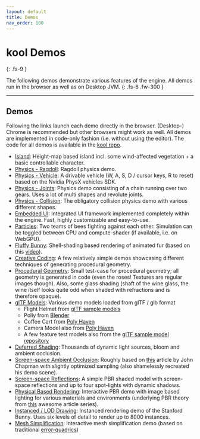 ```yaml
---
layout: default
title: Demos
nav_order: 100
---
```


# kool Demos
{: .fs-9 }

The following demos demonstrate various features of the engine. All demos run in the browser as well as on Desktop JVM.
{: .fs-6 .fw-300 }

---

## Demos

Following the links launch each demo directly in the browser. (Desktop-) Chrome is recommended but other browsers might work as well.
All demos are implemented in code-only fashion (i.e. without using the editor). The code for all demos is available in
the [kool repo].

- [Island]: Height-map based island incl. some wind-affected vegetation + a basic controllable character.
- [Physics - Ragdoll]: Ragdoll physics demo.
- [Physics - Vehicle]: A drivable vehicle (W, A, S, D / cursor keys, R to reset) based on the Nvidia PhysX vehicles SDK.
- [Physics - Joints]: Physics demo consisting of a chain running over two gears. Uses a lot of multi shapes and revolute joints.
- [Physics - Collision]: The obligatory collision physics demo with various different shapes.
- [Embedded UI]: Integrated UI framework implemented completely within the engine. Fast, highly customizable and easy-to-use.
- [Particles]: Two teams of bees fighting against each other. Simulation can be toggled between CPU and compute-shader
  (if available, i.e. on WebGPU).
- [Fluffy Bunny]: Shell-shading based rendering of animated fur (based on this [video](https://www.youtube.com/watch?v=9dr-tRQzij4)).
- [Creative Coding]: A few relatively simple demos showcasing different techniques of generating procedural geometry.
- [Procedural Geometry]: Small test-case for
  procedural geometry; all geometry is generated in code (even the roses! Textures are regular images though). Also,
  some glass shading (shaft of the wine glass, the wine itself looks quite odd when shaded with refractions and is
  therefore opaque).
- [glTF Models]: Various demo models loaded from glTF / glb format
  - Flight Helmet from [glTF sample models](https://github.com/KhronosGroup/glTF-Sample-Models/tree/master/2.0/FlightHelmet)
  - Polly from [Blender](https://github.com/KhronosGroup/glTF-Blender-Exporter/tree/master/polly)
  - Coffee Cart from [Poly Haven](https://polyhaven.com/a/CoffeeCart_01)
  - Camera Model also from [Poly Haven](https://polyhaven.com/a/CoffeeCart_01)
  - A few feature test models also from the [glTF sample model repository](https://github.com/KhronosGroup/glTF-Sample-Models/tree/master/2.0)
- [Deferred Shading]: Thousands of dynamic light sources, bloom and ambient occlusion.
- [Screen-space Ambient Occlusion]: Roughly based on [this](http://john-chapman-graphics.blogspot.com/2013/01/ssao-tutorial.html) article by
  John Chapman with slightly optimized sampling (also shamelessly recreated his demo scene).
- [Screen-space Reflections]: A simple PBR shaded model with screen-space reflections and up to four spot-lights with dynamic shadows.
- [Physical Based Rendering]: Interactive PBR demo with image based lighting for various materials and environments (underlying PBR theory
  from [this](https://learnopengl.com/PBR/Theory) awesome article series).
- [Instanced / LOD Drawing]: Instanced rendering demo of the Stanford Bunny. Uses six levels of detail to render up to 8000 instances.
- [Mesh Simplification]: Interactive mesh simplification demo (based on traditional [error-quadrics](https://www.cs.cmu.edu/~./garland/Papers/quadrics.pdf))

[kool repo]: https://github.com/fabmax/kool
[Island]: https://fabmax.github.io/kool/kool-js/?demo=phys-terrain
[Physics - Ragdoll]: https://fabmax.github.io/kool/kool-js/?demo=phys-ragdoll
[Physics - Vehicle]: https://fabmax.github.io/kool/kool-js/?demo=phys-vehicle
[Physics - Joints]: https://fabmax.github.io/kool/kool-js/?demo=phys-joints
[Physics - Collision]: https://fabmax.github.io/kool/kool-js/?demo=physics
[Embedded UI]: https://fabmax.github.io/kool/kool-js/?demo=ui
[Particles]: https://fabmax.github.io/kool/kool-js/?demo=bees
[Fluffy Bunny]: https://fabmax.github.io/kool/kool-js/?demo=shell
[Creative Coding]: https://fabmax.github.io/kool/kool-js/?demo=creative-coding
[Procedural Geometry]: https://fabmax.github.io/kool/kool-js/?demo=procedural
[glTF Models]: https://fabmax.github.io/kool/kool-js/?demo=gltf
[Deferred Shading]: https://fabmax.github.io/kool/kool-js/?demo=deferred
[Screen-space Ambient Occlusion]: https://fabmax.github.io/kool/kool-js/?demo=ao
[Screen-space Reflections]: https://fabmax.github.io/kool/kool-js/?demo=ssr
[Physical Based Rendering]: https://fabmax.github.io/kool/kool-js/?demo=pbr
[Instanced / LOD Drawing]: https://fabmax.github.io/kool/kool-js/?demo=instance
[Mesh Simplification]: https://fabmax.github.io/kool/kool-js/?demo=simplification